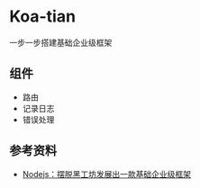# Koa-tian

一步一步搭建基础企业级框架

## 组件

- 路由
- 记录日志
- 错误处理

## 参考资料

- [Nodejs：摆脱黑工坊发展出一款基础企业级框架](https://zhuanlan.zhihu.com/p/33143058)